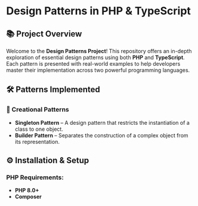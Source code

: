 # Design Patterns in PHP & TypeScript

## 📚 Project Overview

Welcome to the **Design Patterns Project**! This repository offers an in-depth exploration of essential design patterns using both **PHP** and **TypeScript**. Each pattern is presented with real-world examples to help developers master their implementation across two powerful programming languages.

## 🛠️ Patterns Implemented

### 🔨 Creational Patterns

- **Singleton Pattern** – A design pattern that restricts the instantiation of a class to one object.
- **Builder Pattern** – Separates the construction of a complex object from its representation.

<!-- ### 🏗️ Structural Patterns

- **Adapter Pattern** – Allows objects with incompatible interfaces to work together.
- **Decorator Pattern** – Dynamically adds behavior or responsibilities to objects.

### 🔄 Behavioral Patterns

- **Observer Pattern** – Establishes a one-to-many dependency between objects.
- **Strategy Pattern** – Enables selecting algorithms at runtime. -->

## ⚙️ Installation & Setup

### PHP Requirements:

- **PHP 8.0+**
- **Composer**
